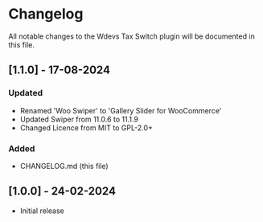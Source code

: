 # Changelog
All notable changes to the Wdevs Tax Switch plugin will be documented in this file.

## [1.1.0] - 17-08-2024
### Updated

- Renamed 'Woo Swiper' to 'Gallery Slider for WooCommerce'
- Updated Swiper from 11.0.6 to 11.1.9
- Changed Licence from MIT to GPL-2.0+

### Added
- CHANGELOG.md (this file)

## [1.0.0] - 24-02-2024

- Initial release

